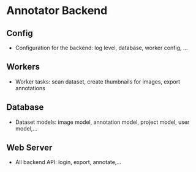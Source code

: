 # Annotator Backend

## Config
- Configuration for the backend: log level, database, worker config, ...

## Workers
- Worker tasks: scan dataset, create thumbnails for images, export annotations 

## Database
- Dataset models: image model, annotation model, project model, user model,...

## Web Server
- All backend API: login, export, annotate,...

